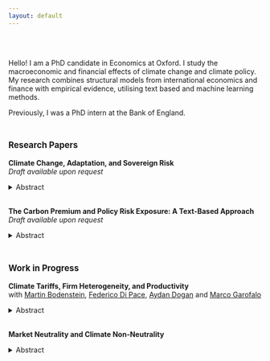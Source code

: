 ```yaml
---
layout: default
---
```


<br><br>

Hello! I am a PhD candidate in Economics at Oxford. I study the macroeconomic and financial effects of climate change and climate policy. My research combines structural models from international economics and finance with empirical evidence, utilising text based and machine learning methods. 

Previously, I was a PhD intern at the Bank of England.  <br><br>

## <span style="font-size: 0.8em;">Research Papers</span>

**Climate Change, Adaptation, and Sovereign Risk**  
*Draft available upon request*  
<details>
<summary>Abstract</summary>

Many heavily indebted economies are also highly exposed to natural disasters. As climate change makes these disasters more frequent and severe, the incentive to invest in adaptation to build resilience grows, but how does sovereign risk affect this motive? Using a novel measure of adaptation derived from government budgets I show that countries with lower sovereign ratings invest less in adaptive capital. Moreover, natural disasters increase the cost of borrowing for these countries. I embed these mechanisms in a sovereign default model showing that default risk could either increase or decrease optimal adaptation relative to a benchmark with perfect financial markets. Limited commitment tightens the budget constraint while also creating an additional incentive to adapt in order to reduce borrowing costs. For emerging market economies the first channel dominates and sovereign risk restricts adaptation. These economies suffer from an `adaptation trap' dynamic: high borrowing costs restrict adaptation, leading to higher climate damages in the future which increase borrowing costs further. I conclude by showing that debt relief policies can be effective in improving climate resilience, sometimes at no cost to investors.
</details> <br>

**The Carbon Premium and Policy Risk Exposure: A Text-Based Approach** 
*Draft available upon request*     
<details>
<summary>Abstract</summary>

Shifts in climate policy stringency have heterogeneous effects on firms’ profitability. Does the market price this risk? This paper provides new evidence on this question, utilising a supervised machine learning algorithm to construct a firm-level measure of climate policy risk exposure. Firms exposed to climate policy risk have negative abnormal returns on climate policy announcement days. I build a set of such dates and characterize abnormal return responses using Risk Factors discussions in 10-K filings. The algorithm uncovers predictors of policy risk exposure in the text which are used to construct an exposure score for each firm. This exposure score is correlated with emissions, environmental lobbying behaviour, and is predictive out of sample. Higher exposure is not associated with a premium. Green preference shifts are considered as a mechanism to rationalize this result. I find that empirically identified preference shocks can partly explain the lack of a climate policy risk premium.
</details> <br>

## <span style="font-size: 0.8em;">Work in Progress</span>

**Climate Tariffs, Firm Heterogeneity, and Productivity**  
with <a href="https://sites.google.com/site/martinbodenstein/">Martin Bodenstein</a>, <a href="https://sites.google.com/site/federicodipace/home">Federico Di Pace</a>, <a href="https://sites.google.com/site/aydandoganpersonalsite/home">Aydan Dogan</a> and <a href="https://sites.google.com/view/marco-garofalo/home">Marco Garofalo</a>  
<details>
<summary>Abstract</summary>
</details> <br>

**Market Neutrality and Climate Non-Neutrality**      
<details>
<summary>Abstract</summary>
</details> <br><br>
